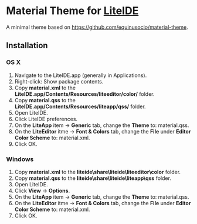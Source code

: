 # Material Theme for [LiteIDE](https://github.com/visualfc/liteide)

A minimal theme based on https://github.com/equinusocio/material-theme.

## Installation

### OS X

1. Navigate to the LiteIDE.app (generally in Applications).
1. Right-click: Show package contents.
1. Copy **material.xml** to the **LiteIDE.app/Contents/Resources/liteeditor/color/** folder.
1. Copy **material.qss** to the **LiteIDE.app/Contents/Resources/liteapp/qss/** folder.
1. Open LiteIDE.
6. Click LiteIDE preferences.
1. On the **LiteApp** item -> **Generic** tab, change the **Theme** to: material.qss.
1. On the **LiteEditor** itme -> **Font & Colors** tab, change the **File** under **Editor Color Scheme** to: material.xml.
1. Click OK.

### Windows

1. Copy **material.xml** to the **liteide\share\liteide\liteeditor\color** folder.
1. Copy **material.qss** to the **liteide\share\liteide\liteapp\qss** folder.
1. Open LiteIDE.
1. Click **View** -> **Options**.
1. On the **LiteApp** item -> **Generic** tab, change the **Theme** to: material.qss.
1. On the **LiteEditor** itme -> **Font & Colors** tab, change the **File** under **Editor Color Scheme** to: material.xml.
1. Click OK.
